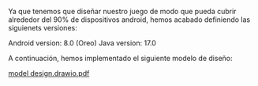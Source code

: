 Ya que tenemos que diseñar nuestro juego de modo que pueda cubrir alrededor del 90% de dispositivos android, hemos acabado definiendo las siguienets versiones:

Android version: 8.0 (Oreo)
Java version: 17.0

A continuación, hemos implementado el siguiente modelo de diseño:

[model design.drawio.pdf](https://github.com/IsaacBrull16/ProyectoPICAOrganitation/files/10768473/model.design.drawio.pdf)
